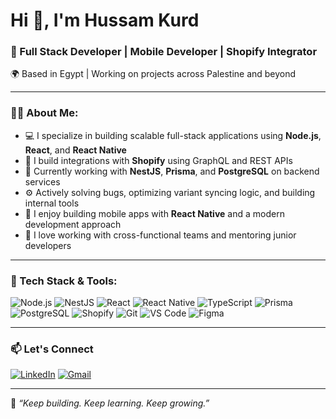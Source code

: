 # Hi 👋, I'm Hussam Kurd

### 🚀 Full Stack Developer | Mobile Developer | Shopify Integrator  
🌍 Based in Egypt | Working on projects across Palestine and beyond

---

### 👨‍💻 About Me:

- 💻 I specialize in building scalable full-stack applications using **Node.js**, **React**, and **React Native**
- 🛒 I build integrations with **Shopify** using GraphQL and REST APIs
- 🧠 Currently working with **NestJS**, **Prisma**, and **PostgreSQL** on backend services
- ⚙️ Actively solving bugs, optimizing variant syncing logic, and building internal tools
- 📱 I enjoy building mobile apps with **React Native** and a modern development approach
- 👥 I love working with cross-functional teams and mentoring junior developers

---

### 🔧 Tech Stack & Tools:

![Node.js](https://img.shields.io/badge/Node.js-339933?style=flat&logo=nodedotjs&logoColor=white)
![NestJS](https://img.shields.io/badge/NestJS-E0234E?style=flat&logo=nestjs&logoColor=white)
![React](https://img.shields.io/badge/React-20232A?style=flat&logo=react&logoColor=61DAFB)
![React Native](https://img.shields.io/badge/React_Native-20232A?style=flat&logo=react&logoColor=61DAFB)
![TypeScript](https://img.shields.io/badge/TypeScript-007ACC?style=flat&logo=typescript&logoColor=white)
![Prisma](https://img.shields.io/badge/Prisma-2D3748?style=flat&logo=prisma&logoColor=white)
![PostgreSQL](https://img.shields.io/badge/PostgreSQL-4169E1?style=flat&logo=postgresql&logoColor=white)
![Shopify](https://img.shields.io/badge/Shopify-7AB55C?style=flat&logo=shopify&logoColor=white)
![Git](https://img.shields.io/badge/Git-F05032?style=flat&logo=git&logoColor=white)
![VS Code](https://img.shields.io/badge/VSCode-007ACC?style=flat&logo=visualstudiocode&logoColor=white)
![Figma](https://img.shields.io/badge/Figma-F24E1E?style=flat&logo=figma&logoColor=white)

---

### 📫 Let's Connect

[![LinkedIn](https://img.shields.io/badge/-LinkedIn-0A66C2?style=flat&logo=linkedin&logoColor=white)](https://www.linkedin.com/in/hussam-kurd-5083b812b/)
[![Gmail](https://img.shields.io/badge/-Gmail-D14836?style=flat&logo=gmail&logoColor=white)](mailto:hussamkurd@gmail.com)

---

🔭 *“Keep building. Keep learning. Keep growing.”*
